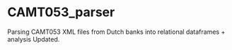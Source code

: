 # CAMT053_parser
Parsing CAMT053 XML files from Dutch banks into relational dataframes + analysis
Updated.
